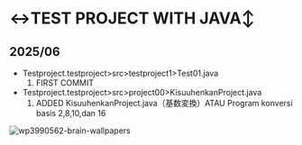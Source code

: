 <h1>↔️TEST PROJECT WITH JAVA↕️</h1>
<h2>2025/06</h2>
<ul>
  <li>
    Testproject.testproject>src>testproject1>Test01.java
    <ol type="1">
      <li>
        FIRST COMMIT
      </li>
    </ol>
  </li>
  <li>
     Testproject.testproject>src>project00>KisuuhenkanProject.java
    <ol type="1">
      <li>
        ADDED KisuuhenkanProject.java（基数変換）ATAU Program konversi basis 2,8,10,dan 16
      </li>
    </ol>
  </li>
</ul>


  
![wp3990562-brain-wallpapers](https://github.com/user-attachments/assets/1113f28b-1d00-490f-989c-f0bd98dc7cfb)
